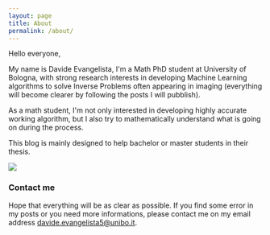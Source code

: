 ```yaml
---
layout: page
title: About
permalink: /about/
---
```

Hello everyone,

My name is Davide Evangelista, I'm a Math PhD student at University of Bologna, with strong research interests in developing Machine Learning algorithms to solve Inverse Problems often appearing in imaging (everything will become clearer by following the posts I will pubblish). 

As a math student, I'm not only interested in developing highly accurate working algorithm, but I also try to mathematically understand what is going on during the process.

This blog is mainly designed to help bachelor or master students in their thesis.

![](https://www.unibo.it/uniboweb/utils/UserImage.aspx?IdAnagrafica=923305&IdFoto=c2e9b60e)

### Contact me

Hope that everything will be as clear as possible. If you find some error in my posts or you need more informations, please contact me on my email address [davide.evangelista5@unibo.it](mailto:davide.evangelista5@unibo.it).
